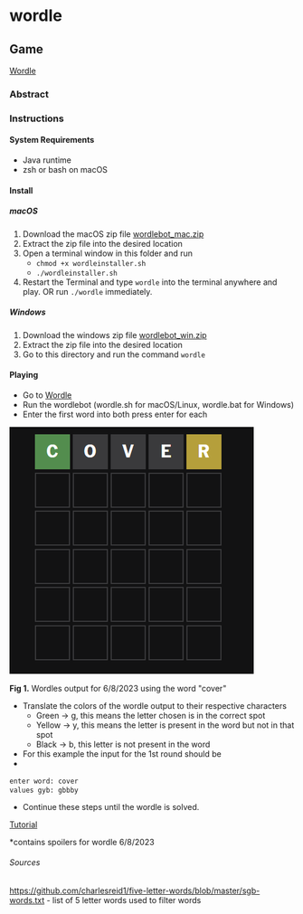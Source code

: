 # wordle
## Game
[Wordle](https://www.nytimes.com/games/wordle/index.html)

### Abstract 


### Instructions
#### System Requirements 
- Java runtime 
- zsh or bash on macOS
#### Install

##### macOS

1. Download the macOS zip file [wordlebot_mac.zip](https://github.com/daus-s/wordle/raw/main/wordlebot_mac.zip)
2. Extract the zip file into the desired location
3. Open a terminal window in this folder and run
    - `chmod +x wordleinstaller.sh`
    - `./wordleinstaller.sh`
4. Restart the Terminal and type `wordle` into the terminal anywhere and play. OR run `./wordle` immediately.


##### Windows

1. Download the windows zip file [wordlebot_win.zip](https://github.com/daus-s/wordle/raw/main/wordlebot_win.zip)
2. Extract the zip file into the desired location
3. Go to this directory and run the command `wordle`



#### Playing
- Go to [Wordle](https://www.nytimes.com/games/wordle/index.html)
- Run the wordlebot (wordle.sh for macOS/Linux, wordle.bat for Windows)
- Enter the first word into both press enter for each

![Wordle after 1 round](https://github.com/daus-s/wordle/blob/d796f0d50b0a33256b8540f077aae00cf7d55bdd/round1.PNG)

**Fig 1.** Wordles output for 6/8/2023 using the word "cover" 

- Translate the colors of the wordle output to their respective characters
    - Green -> g,  this means the letter chosen is in the correct spot
    - Yellow -> y, this means the letter is present in the word but not in that spot
    - Black -> b, this letter is not present in the word
- For this example the input for the 1st round should be 
- 
```
enter word: cover
values gyb: gbbby
```

- Continue these steps until the wordle is solved. 

[Tutorial](https://www.twitch.tv/videos/1841246263)

\*contains spoilers for wordle 6/8/2023
###### Sources
https://github.com/charlesreid1/five-letter-words/blob/master/sgb-words.txt - list of 5 letter words used to filter words
